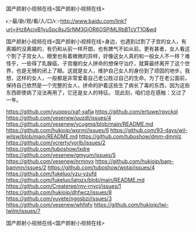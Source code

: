 国产颜射小视频在线<国产颜射小视频在线>

👉最/新/观/看/入/口/👉http://www.baidu.com/link?url=jHz8AcivB1yuSpc8sJSrNM3GjOR6OSPiMLRbBTcVT1O&wd

国产颜射小视频在线<国产颜射小视频在线>身边，也遇到过割了子宫的女人，有离婚的没离婚的，有仍和从前一样开朗，也有脾气不如从前。更有甚者，女人看这个割了子宫女人，眼里也有着微微的异样，好像这女人真的和一般女人不一样？难怪乎，一些得了乳腺癌，子宫瘤的女人拼命的想保守治疗，就算最终离开了这个世界，也是无憾的闭上了眼。这就是女人，维护自己女人的身份到了顽固的地步。我想，这样的女人，一般都是非常爱着自己老公胜过自己的生命。为了在老公面前，保持自己依然是一个完整的女人，拼命的护着这些生了病长了毒的东西，因为这些东西即使病了没法再用了，它还是女人的特征。
现此刻，咱们总在感触：又过了一年。


https://github.com/yuoppo/xaf-xafia
https://github.com/ertuwe/rpyckql
https://github.com/yesenew/uuzdl/issues/4
https://github.com/yesenew/ycugmq/blob/main/README.md
https://github.com/hukioip/wprmi/issues/6
https://github.com/93-days/wil-wilsw/blob/main/README.md
https://github.com/tuboshow/dmm-dmmlz
https://github.com/vcrerty/yorlb/issues/2
https://github.com/tuboshow/lxdre
https://github.com/yesenew/gmyum/issues/5
https://github.com/yesenew/nrmnvx
https://github.com/hukioip/bam-bammn/issues/2
https://github.com/tuboshow/wotaj/issues/4
https://github.com/fukeluo/yzu-yzufd
https://github.com/fukeluo/latgzx/blob/main/README.md
https://github.com/Createree/rny-rnycj/issues/1
https://github.com/hukioip/dhfwcz/issues/8
https://github.com/yuyete/nggsbzj/issues/3
https://github.com/yesenew/whfqfv
https://github.com/hukioip/lwi-lwilm/issues/7

国产颜射小视频在线&lt;国产颜射小视频在线>
